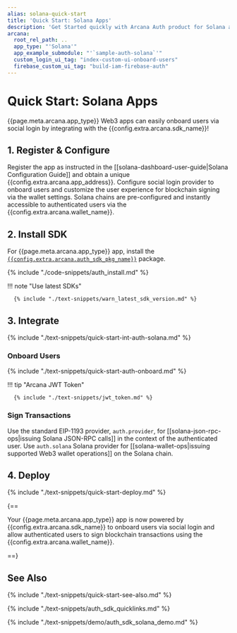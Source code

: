 ```yaml
---
alias: solana-quick-start
title: 'Quick Start: Solana Apps'
description: 'Get Started quickly with Arcana Auth product for Solana apps by using these step-by-step instructions. Use the Arcana Developer Dashboard to register the app, get a client ID and then use the client ID to integrate the app with the Arcana Auth SDK.'
arcana:
  root_rel_path: ..
  app_type: "'Solana'"
  app_example_submodule: "'`sample-auth-solana`'"
  custom_login_ui_tag: "index-custom-ui-onboard-users"
  firebase_custom_ui_tag: "build-iam-firebase-auth"
---
```


# Quick Start: Solana Apps

{{page.meta.arcana.app_type}} Web3 apps can easily onboard users via social login by integrating with the {{config.extra.arcana.sdk_name}}!

<!--

## Overview

{% include "./text-snippets/quick-start-overview.md" %}

--->

## 1. Register & Configure

Register the app as instructed in the [[solana-dashboard-user-guide|Solana Configuration Guide]] and obtain a unique {{config.extra.arcana.app_address}}. Configure social login provider to onboard users and customize the user experience for blockchain signing via the wallet settings. Solana chains are pre-configured and instantly accessible to authenticated users via the {{config.extra.arcana.wallet_name}}.

## 2. Install SDK

For {{page.meta.arcana.app_type}} app, install the [`{{config.extra.arcana.auth_sdk_pkg_name}}`](https://www.npmjs.com/package/@arcana/auth) package.

{% include "./code-snippets/auth_install.md" %}

!!! note "Use latest SDKs"
  
      {% include "./text-snippets/warn_latest_sdk_version.md" %}

## 3. Integrate

{% include "./text-snippets/quick-start-int-auth-solana.md" %}

### Onboard Users

{% include "./text-snippets/quick-start-auth-onboard.md" %}

!!! tip "Arcana JWT Token"

      {% include "./text-snippets/jwt_token.md" %}

### Sign Transactions

Use the standard EIP-1193 provider, `auth.provider`, for [[solana-json-rpc-ops|issuing Solana JSON-RPC calls]] in the context of the authenticated user.  Use `auth.solana` Solana provider for [[solana-wallet-ops|issuing supported Web3 wallet operations]] on the Solana chain.

## 4. Deploy

{% include "./text-snippets/quick-start-deploy.md" %}

{==

Your {{page.meta.arcana.app_type}} app is now powered by {{config.extra.arcana.sdk_name}} to onboard users via social login and allow authenticated users to sign blockchain transactions using the {{config.extra.arcana.wallet_name}}. 

==}

## See Also

{% include "./text-snippets/quick-start-see-also.md" %}

{% include "./text-snippets/auth_sdk_quicklinks.md" %}

{% include "./text-snippets/demo/auth_sdk_solana_demo.md" %}
